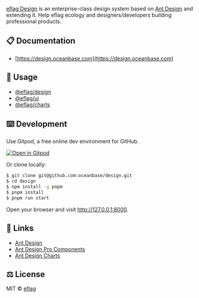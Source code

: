 [eflag Design](https://design.oceanbase.com) is an enterprise-class design system based on [Ant Design](https://ant.design) and extending it. Help eflag ecology and designers/developers building professional products.

## 📋 Documentation

- [https://design.oceanbase.com](https://design.oceanbase.com)

## 🔨 Usage

- [@eflag/design](https://design.oceanbase.com/docs/design-introduce)
- [@eflag/ui](https://design.oceanbase.com/docs/ui-introduce)
- [@eflag/charts](https://design.oceanbase.com/docs/charts-introduce)

## ⌨️ Development

Use Gitpod, a free online dev environment for GitHub.

[![Open in Gitpod](https://gitpod.io/button/open-in-gitpod.svg)](https://gitpod.io/#https://github.com/oceanbase/oceanbase-design)

Or clone locally:

```bash
$ git clone git@github.com:oceanbase/design.git
$ cd design
$ npm install -g pnpm
$ pnpm install
$ pnpm run start
```

Open your browser and visit http://127.0.0.1:8000.

## 🔗 Links

- [Ant Design](https://ant.design)
- [Ant Design Pro Components](https://procomponents.ant.design)
- [Ant Design Charts](https://charts.ant.design)

## ⚖️ License

MIT © [eflag](https://github.com/oceanbase)
